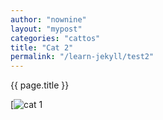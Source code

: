 ```yaml
---
author: "nownine"
layout: "mypost"
categories: "cattos"
title: "Cat 2"
permalink: "/learn-jekyll/test2"
---
```


{{ page.title }}

[![cat 1](https://cdn.britannica.com/91/181391-050-1DA18304/cat-toes-paw-number-paws-tiger-tabby.jpg)



